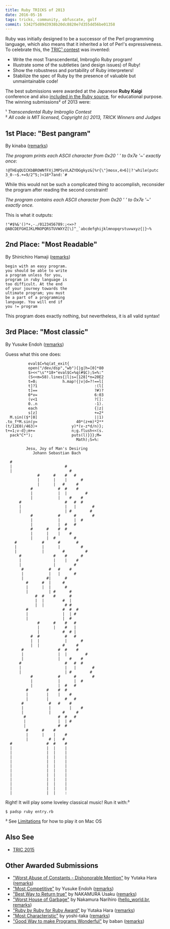 ```yaml
---
title: Ruby TRICKS of 2013
date: 2016-05-16
tags: tricks, community, obfuscate, golf
commit: 5342f5d89d3938b20dc8820e7d355dd56be01358
---
```


Ruby was initially designed to be a successor of the Perl programming language, which also means that it inherited a lot of Perl's expressiveness. To celebrate this, the [TRIC¹ contest](https://github.com/tric/trick2013) was invented:

- Write the most Transcendental, Imbroglio Ruby program!
- Illustrate some of the subtleties (and design issues) of Ruby!
- Show the robustness and portability of Ruby interpreters!
- Stabilize the spec of Ruby by the presence of valuable but unmaintainable code!

The best submissions were awarded at the Japanese **Ruby Kaigi** conference and also [included in the Ruby source](https://github.com/ruby/ruby/tree/trunk/sample/trick2013), for educational purpose. The winning submissions² of 2013 were:

¹ *Transcendental Ruby Imbroglio Contest*<br/>
² *All code is MIT licensed, Copyright (c) 2013, TRICK Winners and Judges*

## 1st Place: "Best pangram"

By kinaba ([remarks](https://github.com/tric/trick2013/blob/master/kinaba/remarks.markdown))

*The program prints each ASCII character from 0x20 ' ' to 0x7e '~' exactly once*:

    !@THEqQUICKbBROWNfFXjJMPSvVLAZYDGgkyz&[%r{\"}mosx,4>6]|?'while(putc 3_0-~$.+=9/2^5;)<18*7and:`#

While this would not be such a complicated thing to accomplish, reconsider the program after reading the second constraint!

*The program contains each ASCII character from 0x20 ' ' to 0x7e '~' exactly once.*

This is what it outputs:

    !"#$%&'()*+,-./0123456789:;<=>?@ABCDEFGHIJKLMNOPQRSTUVWXYZ[\]^_`abcdefghijklmnopqrstuvwxyz{|}~%

## 2nd Place: "Most Readable"

By Shinichiro Hamaji ([remarks](https://github.com/tric/trick2013/blob/master/shinh/remarks.markdown))

    begin with an easy program.
    you should be able to write
    a program unless for you,
    program in ruby language is
    too difficult. At the end
    of your journey towards the
    ultimate program; you must
    be a part of a programming
    language. You will end if
    you != program

This program does exactly nothing, but nevertheless, it is all valid syntax!

## 3rd Place: "Most classic"

By Yusuke Endoh ([remarks](https://github.com/tric/trick2013/blob/master/mame1/remarks.markdown))

Guess what this one does:

              eval$C=%q(at_exit{
              open("/dev/dsp","wb"){|g|h=[0]*80
              $><<"\s"*18+"eval$C=%q(#$C);S=%:"
              (S<<m=58).lines{|l|s=[128]*n=20E2
              t=0;           h.map!{|v|d=?!==l[
              t]?1                         :(l[
              t]==                         ?#)?
              0*v=                         6:03
              (v<1                         ?[]:
              0..n                         -1).
              each                         {|z|
              s[z]                         +=2*
      M.sin(($*[0]                         ||1)
    .to_f*M.sin(y=                 40*(z+m)*2**
    (t/12E0)/463)+               y)*(v-z*d/n)};
    t+=1;v-d};m+=                n;g.flush<<(s.
      pack"C*");                 puts(l)}}};M= 
                                   Math);S=%:

             Jesu, Joy of Man's Desiring
                Johann Sebastian Bach

      #
      |                       #
      |                         #
                  #      #    #   #
                  |      |    |      #
                  |      |   #     #
               #           #  #    #
               |           |  |        #
               |           |    #    #
          #                   #   #  #
          |                   |   |       #
          |                   | #        #
               #           #      #       #
               |           |      |  #
               |           |  #   #
               #      #    #  #
               |      |    |    #
               |      |  #        #
        #           #      #       #
        |           |      |         #
        |           |        #         #
          #              #    #      #
          |              |    |    #
          |              |        #
           #           #   #    #
           |           |   |      #
           |          #|      #
             #      #  |     #
             |      |  |      #
             |         | #      #
                 #  #    #      #
                 |  |        #  |
                 |  |         # #
             #               #  #  #
             |               |  | #
             |               |  #
                  #      #    #   #
                  |      |    #   |
                  |          #  # |
               #  #           #   #
               |  |           |      #
               |  |          #     #
           #               #  #    #
           |               |  |        #
           |               |    #    #
          #                   #   #  #
          |                   |   |       #
          |                   | #        #
               #           #      #       #
               |           |      |  #
               |           |  #   #
             #        #    #  #
             |        |    |    #
             |        |       #   #
           #           #   #    #
           |           |        |    #
           |           |     #     #
            #              #  #   #
            |              |  | #
            |              #  #
             #      #    #
             |      |    |    #
             |         # |   #
      #               #  #    #
      |               |  |    |
      |               |  |    |
      |               |  |    |
      |               |  |    |
      |               |  |    |
      |               |  |    |
      |               |  |    |
      |               |  |    |
      |               |  |    |
      |               |  |    |
      |               |  |    :

Right! It will play some loveley classical music! Run it with:³

    $ padsp ruby entry.rb

³ See [Limitations](https://github.com/tric/trick2013/blob/master/mame1/remarks.markdown#limitation) for how to play it on Mac OS

## Also See

- [TRIC 2015](/48-ruby-tricks-of-2015.html)

## Other Awarded Submissions

- ["Worst Abuse of Constants - Dishonorable Mention"](https://raw.githubusercontent.com/tric/trick2013/master/yhara1/entry.rb) by Yutaka Hara ([remarks](https://github.com/tric/trick2013/blob/master/yhara1/remarks.markdown))
- ["Most Competitive"](https://raw.githubusercontent.com/tric/trick2013/master/mame2/entry.rb) by Yusuke Endoh ([remarks](https://github.com/tric/trick2013/blob/master/mame2/remarks.markdown))
- ["Best Way to Return true"](https://raw.githubusercontent.com/tric/trick2013/master/unak/entry.rb) by NAKAMURA Usaku ([remarks](https://github.com/tric/trick2013/blob/master/unak/remarks.en.markdown))
- ["Worst House of Garbage"](https://raw.githubusercontent.com/tric/trick2013/master/nari/entry.rb) by Nakamura Narihiro ([hello_world.br](https://raw.githubusercontent.com/tric/trick2013/master/nari/hello_world.br), [remarks](https://github.com/tric/trick2013/blob/master/nari/remarks.en.markdown))
- ["Ruby by Ruby for Ruby Award"](https://raw.githubusercontent.com/tric/trick2013/master/yhara2/entry.rb) by Yutaka Hara ([remarks](https://github.com/tric/trick2013/blob/master/yhara2/remarks.markdown))
- ["Most Characteristic"](https://raw.githubusercontent.com/tric/trick2013/master/yoshi-taka/entry.rb) by yoshi-taka ([remarks](https://github.com/tric/trick2013/blob/master/yoshi-taka/remarks.markdown))
- ["Good Way to make Programs Wonderful"](https://raw.githubusercontent.com/tric/trick2013/master/baban/entry.rb) by baban ([remarks](https://github.com/tric/trick2013/blob/master/baban/remarks.markdown))

